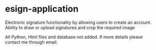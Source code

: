 # esign-application
Electronic signature functionality by allowing users to create an account. Ability to draw or upload signatures and crop the required image

All Python, Html files and database not added. If more details please contact me through email.
